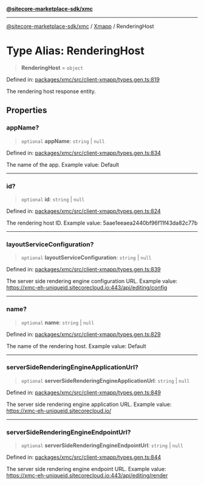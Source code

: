 [**@sitecore-marketplace-sdk/xmc**](../../../../README.md)

***

[@sitecore-marketplace-sdk/xmc](../../../../README.md) / [Xmapp](../README.md) / RenderingHost

# Type Alias: RenderingHost

> **RenderingHost** = `object`

Defined in: [packages/xmc/src/client-xmapp/types.gen.ts:819](https://github.com/Sitecore/marketplace-sdk/blob/893df143248e67d8c66e942a96045542130259a0/packages/xmc/src/client-xmapp/types.gen.ts#L819)

The rendering host response entity.

## Properties

### appName?

> `optional` **appName**: `string` \| `null`

Defined in: [packages/xmc/src/client-xmapp/types.gen.ts:834](https://github.com/Sitecore/marketplace-sdk/blob/893df143248e67d8c66e942a96045542130259a0/packages/xmc/src/client-xmapp/types.gen.ts#L834)

The name of the app.
Example value: Default

***

### id?

> `optional` **id**: `string` \| `null`

Defined in: [packages/xmc/src/client-xmapp/types.gen.ts:824](https://github.com/Sitecore/marketplace-sdk/blob/893df143248e67d8c66e942a96045542130259a0/packages/xmc/src/client-xmapp/types.gen.ts#L824)

The rendering host ID.
Example value: 5aae1eeaea2440bf96f11f43da82c77b

***

### layoutServiceConfiguration?

> `optional` **layoutServiceConfiguration**: `string` \| `null`

Defined in: [packages/xmc/src/client-xmapp/types.gen.ts:839](https://github.com/Sitecore/marketplace-sdk/blob/893df143248e67d8c66e942a96045542130259a0/packages/xmc/src/client-xmapp/types.gen.ts#L839)

The server side rendering engine configuration URL.
Example value: https://xmc-eh-uniqueid.sitecorecloud.io:443/api/editing/config

***

### name?

> `optional` **name**: `string` \| `null`

Defined in: [packages/xmc/src/client-xmapp/types.gen.ts:829](https://github.com/Sitecore/marketplace-sdk/blob/893df143248e67d8c66e942a96045542130259a0/packages/xmc/src/client-xmapp/types.gen.ts#L829)

The name of the rendering host.
Example value: Default

***

### serverSideRenderingEngineApplicationUrl?

> `optional` **serverSideRenderingEngineApplicationUrl**: `string` \| `null`

Defined in: [packages/xmc/src/client-xmapp/types.gen.ts:849](https://github.com/Sitecore/marketplace-sdk/blob/893df143248e67d8c66e942a96045542130259a0/packages/xmc/src/client-xmapp/types.gen.ts#L849)

The server side rendering engine application URL.
Example value: https://xmc-eh-uniqueid.sitecorecloud.io/

***

### serverSideRenderingEngineEndpointUrl?

> `optional` **serverSideRenderingEngineEndpointUrl**: `string` \| `null`

Defined in: [packages/xmc/src/client-xmapp/types.gen.ts:844](https://github.com/Sitecore/marketplace-sdk/blob/893df143248e67d8c66e942a96045542130259a0/packages/xmc/src/client-xmapp/types.gen.ts#L844)

The server side rendering engine endpoint URL.
Example value: https://xmc-eh-uniqueid.sitecorecloud.io:443/api/editing/render
